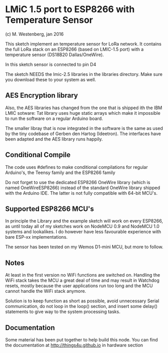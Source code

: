 LMiC 1.5 port to ESP8266 with Temperature Sensor
================================================
(c) M. Westenberg, jan 2016 

This sketch implement an temperature sensor for LoRa network.
It contains the full LoRa stack on an ESP8266 (based on LMIC-1.5 port) with a
temperature sensor (DS18B20 Dallas/OneWire).

In this sketch sensor is connected to pin D4

The sketch NEEDS the lmic-2.5 libraries in the libraries directory. 
Make sure you download these to your system as well.

AES Encryption library
----------------------

Also, the AES libraries has changed from the one that is shipped ith the IBM
LMIC sotware: Tat library uses huge static arrays which make it impossible to
run the software on a regular Arduino board. 

The smaller libray that is now integrated in the software is the same as used by
the tiny codebase of Gerben den Hartog (Ideetron). The interfaces have been adapted 
and the AES library runs happily.

Conditional Compile
-------------------
The code uses #defines to make conditional compilations for regular Arduino's, the Teensy
family and the ESP8266 family

Do not forget to use the dedicated ESP8266 OneWire library (which is named OneWireESP8266)
instead of the standard OneWire library shipped with the Arduino IDE. The latter is not
fully compatible with 64-bit MCU's.

Supported ESP8266 MCU's
------------------------
In principle the Library and the example sketch will work on every ESP8266, as until 
today all of my sketches work on NodeMCU 0.9 and NodeMCU 1.0 systems and lookalikes.
I do however have less favourable experience with bare ESP-xx implementations.

The sensor has been tested on my Wemos D1-mini MCU, but more to follow.

Notes
-----
At least in the first version no WiFi functions are switched on. Handling the WiFi
stack takes the MCU a great deal of time and may result in Watchdog resets, mostly
because the user applications run too long and the MCU cannot handle the WiFi stack 
anymore.

Solution is to keep function as short as possible, avoid unnecessary Serial communication,
do not loop in the loop() section, and insert some delay() statements to give way
to the system processing tasks.

Documentation
-------------
Some material has been put together to help build this node. 
You can find the documentation at http://things4u.github.io in hardware section


